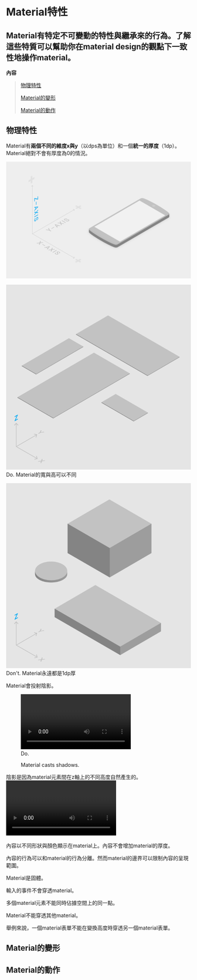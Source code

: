 # Material特性

<h2>Material有特定不可變動的特性與繼承來的行為。了解這些特質可以幫助你在material design的觀點下一致性地操作material。</h2>

**內容**

>[物理特性](#physicalproperties)
>
>[Material的變形](#transformingmaterial)
>
>[Material的動作](#movementofmaterial)

<h2 id='physicalproperties'>物理特性</h2>

Material有<b>兩個不同的維度x與y</b>（以dps為單位）和一個<b>統一的厚度</b>（1dp）。Material絕對不會有厚度為0的情況。

![components-whatismaterial_environment_3d_mdpi](images/components/components-whatismaterial_environment_3d_mdpi.png)

![components-whatismaterial_materialproperties_physicalproperties_thickness_01_yes_mdpi](images/components/components-whatismaterial_materialproperties_physicalproperties_thickness_01_yes_mdpi.png)
Do.
Material的寬與高可以不同

![components-whatismaterial_materialproperties_physicalproperties_thickness_02_no_mdpi](images/components/components-whatismaterial_materialproperties_physicalproperties_thickness_02_no_mdpi.png)
Don't.
Material永遠都是1dp厚

Material會投射陰影。

<div class="figure-row">
            <figure class="example do">
                          <div class="media">
                      <div class="qp-ui qp-ui-video-player qp-ui-video-player-mouse qp-ui-video-player-playing" data-qp-ui="{ 'VideoPlayer': {} }" data-qp-ui-data-id="qp:j">
              <video id="1-None_0B0NGgBg38lWWRWJfTERvdnM1bGc" crossorigin="anonymous" preload="metadata" loop="" tabindex="0">
                              <source src="//material-design.storage.googleapis.com/publish/v_1/quantumexternal/0B0NGgBg38lWWSE9IaUpqYzlpSW8/whatismaterial-materialprop-physicalprop-020201_PaperShadow_Do_xhdpi_007.webm" type="video/webm">
                                            <source src="//material-design.storage.googleapis.com/publish/v_1/quantumexternal/0B0NGgBg38lWWRWJfTERvdnM1bGc/whatismaterial-materialprop-physicalprop-020201_PaperShadow_Do_xhdpi_007.mp4" type="video/mp4">
                            </video>
            </div>
                    </div>
                        <figcaption>
          <div class="caption-title">Do.</div><p>Material casts shadows.</p>
        </figcaption>
              </figure>
          </div>
陰影是因為material元素間在z軸上的不同高度自然產生的。

<div class="qp-ui qp-ui-video-player qp-ui-video-player-mouse qp-ui-video-player-playing" data-qp-ui="{ 'VideoPlayer': {} }" data-qp-ui-data-id="qp:j">
              <video id="1-None_0B0NGgBg38lWWRWJfTERvdnM1bGc" crossorigin="anonymous" preload="metadata" loop="" tabindex="0">
                              <source src="//material-design.storage.googleapis.com/publish/v_1/quantumexternal/0B0NGgBg38lWWSE9IaUpqYzlpSW8/whatismaterial-materialprop-physicalprop-020201_PaperShadow_Do_xhdpi_007.webm" type="video/webm">
                                            <source src="//material-design.storage.googleapis.com/publish/v_1/quantumexternal/0B0NGgBg38lWWRWJfTERvdnM1bGc/whatismaterial-materialprop-physicalprop-020201_PaperShadow_Do_xhdpi_007.mp4" type="video/mp4">
                            </video>
            </div>


內容以不同形狀與顏色顯示在material上。內容不會增加material的厚度。

內容的行為可以和material的行為分離。然而material的邊界可以限制內容的呈現範圍。

Material是固體。

輸入的事件不會穿透material。

多個material元素不能同時佔據空間上的同一點。

Material不能穿透其他material。

舉例來說，一個material表單不能在變換高度時穿透另一個material表單。



<h2 id='transformingmaterial'>Material的變形</h2>



<h2 id='movementofmaterial'>Material的動作</h2>
